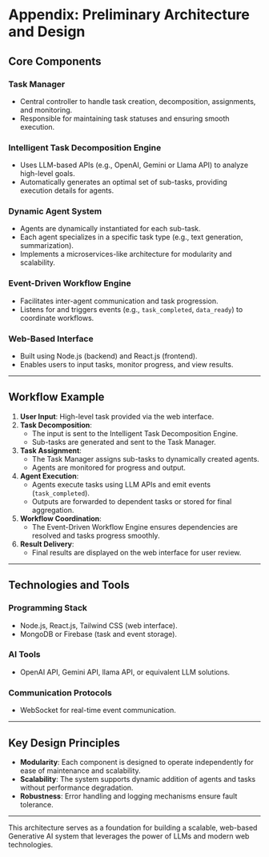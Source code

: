 # Appendix: Preliminary Architecture and Design

## Core Components

### Task Manager
- Central controller to handle task creation, decomposition, assignments, and monitoring.
- Responsible for maintaining task statuses and ensuring smooth execution.

### Intelligent Task Decomposition Engine
- Uses LLM-based APIs (e.g., OpenAI, Gemini or Llama API) to analyze high-level goals.
- Automatically generates an optimal set of sub-tasks, providing execution details for agents.

### Dynamic Agent System
- Agents are dynamically instantiated for each sub-task.
- Each agent specializes in a specific task type (e.g., text generation, summarization).
- Implements a microservices-like architecture for modularity and scalability.

### Event-Driven Workflow Engine
- Facilitates inter-agent communication and task progression.
- Listens for and triggers events (e.g., `task_completed`, `data_ready`) to coordinate workflows.

### Web-Based Interface
- Built using Node.js (backend) and React.js (frontend).
- Enables users to input tasks, monitor progress, and view results.

---

## Workflow Example
1. **User Input**: High-level task provided via the web interface.
2. **Task Decomposition**:
   - The input is sent to the Intelligent Task Decomposition Engine.
   - Sub-tasks are generated and sent to the Task Manager.
3. **Task Assignment**:
   - The Task Manager assigns sub-tasks to dynamically created agents.
   - Agents are monitored for progress and output.
4. **Agent Execution**:
   - Agents execute tasks using LLM APIs and emit events (`task_completed`).
   - Outputs are forwarded to dependent tasks or stored for final aggregation.
5. **Workflow Coordination**:
   - The Event-Driven Workflow Engine ensures dependencies are resolved and tasks progress smoothly.
6. **Result Delivery**:
   - Final results are displayed on the web interface for user review.

---

## Technologies and Tools

### Programming Stack
- Node.js, React.js, Tailwind CSS (web interface).
- MongoDB or Firebase (task and event storage).

### AI Tools
- OpenAI API, Gemini API, llama API, or equivalent LLM solutions.

### Communication Protocols
- WebSocket for real-time event communication.

---

## Key Design Principles
- **Modularity**: Each component is designed to operate independently for ease of maintenance and scalability.
- **Scalability**: The system supports dynamic addition of agents and tasks without performance degradation.
- **Robustness**: Error handling and logging mechanisms ensure fault tolerance.

---

This architecture serves as a foundation for building a scalable, web-based Generative AI system that leverages the power of LLMs and modern web technologies.
